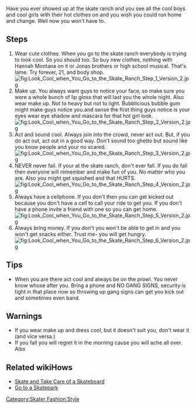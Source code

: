 Have you ever showed up at the skate ranch and you see all the cool boys
and cool girls with their hot clothes on and you wish you could run home
and change. Well now you won't have to.

## Steps

1.  Wear cute clothes. When you go to the skate ranch everybody is
    trying to look cool. So you should too. So buy new clothes, nothing
    with Hannah Montana on it or Jonas brothers or high school musical.
    That's lame. Try forever, 21, and body
    shop.![](Look_Cool_when_You_Go_to_the_Skate_Ranch_Step_1_Version_2.jpg "fig:Look_Cool_when_You_Go_to_the_Skate_Ranch_Step_1_Version_2.jpg")
2.  Make up. You always want guys to notice your face, so make sure you
    were a whole bunch of lip gloss that will last you the whole night.
    Also wear make up. Not to heavy but not to light. Bubblicious bubble
    gum might make guys notice you.and sense the first thing guys notice
    is your eyes wear eye shadow and mascara for that hot girl
    look.![](Look_Cool_when_You_Go_to_the_Skate_Ranch_Step_2_Version_2.jpg "fig:Look_Cool_when_You_Go_to_the_Skate_Ranch_Step_2_Version_2.jpg")
3.  Act and sound cool. Always join into the crowd, never act out. But,
    if you do act out, act out in a good way. Don't sound too ghetto but
    sound like you know people and your no
    scared.![](Look_Cool_when_You_Go_to_the_Skate_Ranch_Step_3_Version_2.jpg "fig:Look_Cool_when_You_Go_to_the_Skate_Ranch_Step_3_Version_2.jpg")
4.  NEVER never fall. If your at the skate ranch, don't ever fall. If
    you do fall then everyone will remember and make fun of you. No
    matter who you are. Also you might get squished and that
    HURTS.![](Look_Cool_when_You_Go_to_the_Skate_Ranch_Step_4_Version_2.jpg "fig:Look_Cool_when_You_Go_to_the_Skate_Ranch_Step_4_Version_2.jpg")
5.  Always have a cellphone. If you don't then you can get kicked out
    because you don't have a cell to call your ride to get you. If you
    don't have a phone invite a friend with one so you can get
    home.![](Look_Cool_when_You_Go_to_the_Skate_Ranch_Step_5_Version_2.jpg "fig:Look_Cool_when_You_Go_to_the_Skate_Ranch_Step_5_Version_2.jpg")
6.  Always bring money. If you don't you won't be able to get in and you
    won't get snacks either. Trust me- you will get
    hungry.![](Look_Cool_when_You_Go_to_the_Skate_Ranch_Step_6_Version_2.jpg "fig:Look_Cool_when_You_Go_to_the_Skate_Ranch_Step_6_Version_2.jpg")

## Tips

-   When you are there act cool and always be on the prowl. You never
    know whose after you. Bring a phone and NO GANG SIGNS, security is
    tight in that place now so throwing up gang signs can get you kick
    out and sometimes even band.

## Warnings

-   If you wear make up and dress cool, but it doesn't suit you, don't
    wear it (and vice versa.)
-   If you fall you will regret it in the morning cause you will ache
    all over. Also

## Related wikiHows

-   [Skate and Take Care of a
    Skateboard](Skate_and_Take_Care_of_a_Skateboard "wikilink")
-   [Go to a Skatepark](Go_to_a_Skatepark "wikilink")

[Category:Skater Fashion
Style](Category:Skater_Fashion_Style "wikilink")